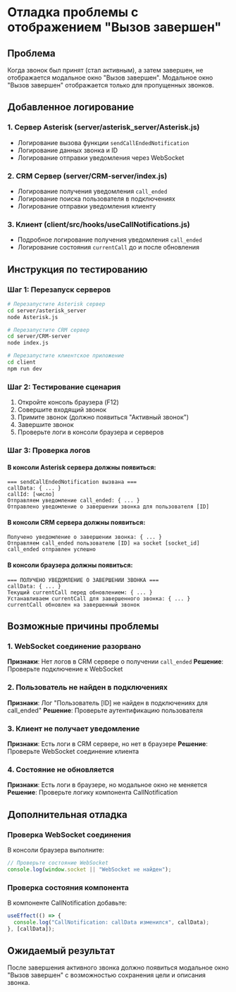 # Отладка проблемы с отображением "Вызов завершен"

## Проблема

Когда звонок был принят (стал активным), а затем завершен, не отображается модальное окно "Вызов завершен". Модальное окно "Вызов завершен" отображается только для пропущенных звонков.

## Добавленное логирование

### 1. Сервер Asterisk (server/asterisk_server/Asterisk.js)

- Логирование вызова функции `sendCallEndedNotification`
- Логирование данных звонка и ID
- Логирование отправки уведомления через WebSocket

### 2. CRM Сервер (server/CRM-server/index.js)

- Логирование получения уведомления `call_ended`
- Логирование поиска пользователя в подключениях
- Логирование отправки уведомления клиенту

### 3. Клиент (client/src/hooks/useCallNotifications.js)

- Подробное логирование получения уведомления `call_ended`
- Логирование состояния `currentCall` до и после обновления

## Инструкция по тестированию

### Шаг 1: Перезапуск серверов

```bash
# Перезапустите Asterisk сервер
cd server/asterisk_server
node Asterisk.js

# Перезапустите CRM сервер
cd server/CRM-server
node index.js

# Перезапустите клиентское приложение
cd client
npm run dev
```

### Шаг 2: Тестирование сценария

1. Откройте консоль браузера (F12)
2. Совершите входящий звонок
3. Примите звонок (должно появиться "Активный звонок")
4. Завершите звонок
5. Проверьте логи в консоли браузера и серверов

### Шаг 3: Проверка логов

#### В консоли Asterisk сервера должны появиться:

```
=== sendCallEndedNotification вызвана ===
callData: { ... }
callId: [число]
Отправляем уведомление call_ended: { ... }
Отправлено уведомление о завершении звонка для пользователя [ID]
```

#### В консоли CRM сервера должны появиться:

```
Получено уведомление о завершении звонка: { ... }
Отправляем call_ended пользователю [ID] на socket [socket_id]
call_ended отправлен успешно
```

#### В консоли браузера должны появиться:

```
=== ПОЛУЧЕНО УВЕДОМЛЕНИЕ О ЗАВЕРШЕНИИ ЗВОНКА ===
callData: { ... }
Текущий currentCall перед обновлением: { ... }
Устанавливаем currentCall для завершенного звонка: { ... }
currentCall обновлен на завершенный звонок
```

## Возможные причины проблемы

### 1. WebSocket соединение разорвано

**Признаки**: Нет логов в CRM сервере о получении `call_ended`
**Решение**: Проверьте подключение к WebSocket

### 2. Пользователь не найден в подключениях

**Признаки**: Лог "Пользователь [ID] не найден в подключениях для call_ended"
**Решение**: Проверьте аутентификацию пользователя

### 3. Клиент не получает уведомление

**Признаки**: Есть логи в CRM сервере, но нет в браузере
**Решение**: Проверьте WebSocket соединение клиента

### 4. Состояние не обновляется

**Признаки**: Есть логи в браузере, но модальное окно не меняется
**Решение**: Проверьте логику компонента CallNotification

## Дополнительная отладка

### Проверка WebSocket соединения

В консоли браузера выполните:

```javascript
// Проверьте состояние WebSocket
console.log(window.socket || "WebSocket не найден");
```

### Проверка состояния компонента

В компоненте CallNotification добавьте:

```javascript
useEffect(() => {
  console.log("CallNotification: callData изменился", callData);
}, [callData]);
```

## Ожидаемый результат

После завершения активного звонка должно появиться модальное окно "Вызов завершен" с возможностью сохранения цели и описания звонка.
